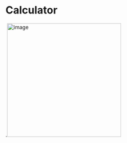 # Calculator

.<img width="310" alt="image" src="https://github.com/Mohamed-apdi/Calculator/assets/119160455/f8d255dd-f3c2-4be0-926e-c9e39346c5b9">
